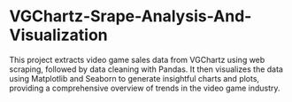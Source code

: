 # VGChartz-Srape-Analysis-And-Visualization
This project extracts video game sales data from VGChartz using web scraping, followed by data cleaning with Pandas. It then visualizes the data using Matplotlib and Seaborn to generate insightful charts and plots, providing a comprehensive overview of trends in the video game industry.
